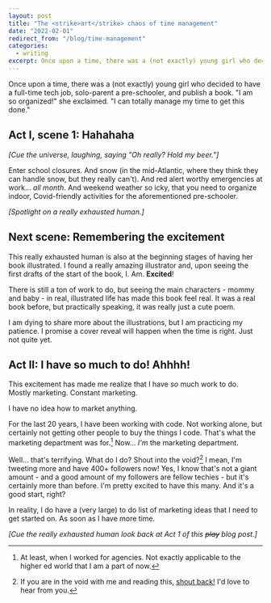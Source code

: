 ```yaml
---
layout: post
title: "The <strike>art</strike> chaos of time management"
date: "2022-02-01"
redirect_from: "/blog/time-management"
categories:
  - writing
excerpt: Once upon a time, there was a (not exactly) young girl who decided to have a full-time tech job, solo-parent a pre-schooler, and publish a book.
---
```


Once upon a time, there was a (not exactly) young girl who decided to have a full-time tech job, solo-parent a pre-schooler, and publish a book. "I am so organized!" she exclaimed. "I can totally manage my time to get this done."

## Act I, scene 1: Hahahaha

_[Cue the universe, laughing, saying "Oh really? Hold my beer."]_

Enter school closures. And snow (in the mid-Atlantic, where they think they can handle snow, but they really can't). And red alert worthy emergencies at work... _all month_. And weekend weather so icky, that you need to organize indoor, Covid-friendly activities for the aforementioned pre-schooler.

_[Spotlight on a really exhausted human.]_

## Next scene: Remembering the excitement

This really exhausted human is also at the beginning stages of having her book illustrated. I found a really amazing illustrator and, upon seeing the first drafts of the start of the book, I. Am. __Excited__!

There is still a ton of work to do, but seeing the main characters - mommy and baby - in real, illustrated life has made this book feel real. It was a real book before, but practically speaking, it was really just a cute poem.

I am dying to share more about the illustrations, but I am practicing my patience. I promise a cover reveal will happen when the time is right. Just not quite yet.

## Act II: I have so much to do! Ahhhh!

This excitement has made me realize that I have _so_ much work to do. Mostly marketing. Constant marketing.

I have no idea how to market anything.

For the last 20 years, I have been working with code. Not working alone, but certainly not getting other people to buy the things I code. That's what the marketing department was for.[^1] Now... _I'm_ the marketing department.

Well... that's terrifying. What do I do? Shout into the void?[^2] I mean, I'm tweeting more and have 400+ followers now! Yes, I know that's not a giant amount - and a good amount of my followers are fellow techies - but it's certainly more than before. I'm pretty excited to have this many. And it's a good start, right?

In reality, I do have a (very large) to do list of marketing ideas that I need to get started on. As soon as I have more time.

_[Cue the really exhausted human look back at Act 1 of this ~~play~~ blog post.]_



[^1]: At least, when I worked for agencies. Not exactly applicable to the higher ed world that I am a part of now.
[^2]: If you are in the void with me and reading this, <a href="mailto:joni@jhalabi.com">shout back!</a> I'd love to hear from you.
